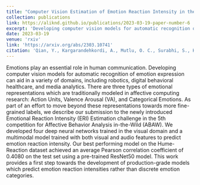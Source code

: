 ```yaml
---
title: "Computer Vision Estimation of Emotion Reaction Intensity in the Wild"
collection: publications
link: https://aliknd.github.io/publications/2023-03-19-paper-number-6
excerpt: 'Developing computer vision models for automatic recognition of emotion expression can aid in a variety of domains, including robotics, digital behavioral healthcare, and media analytics.'
date: 2023-03-19
venue: 'rxiv'
link: 'https://arxiv.org/abs/2303.10741'
citation: 'Qian, Y., Kargarandehkordi, A., Mutlu, O. C., Surabhi, S., Honarmand, M., Wall, D. P., & Washington, P. (2023). Computer Vision Estimation of Emotion Reaction Intensity in the Wild. arXiv preprint arXiv:2303.10741.'
---
```


Emotions play an essential role in human communication. Developing computer vision models for automatic recognition of emotion expression can aid in a variety of domains, including robotics, digital behavioral healthcare, and media analytics. There are three types of emotional representations which are traditionally modeled in affective computing research: Action Units, Valence Arousal (VA), and Categorical Emotions. As part of an effort to move beyond these representations towards more fine-grained labels, we describe our submission to the newly introduced Emotional Reaction Intensity (ERI) Estimation challenge in the 5th competition for Affective Behavior Analysis in-the-Wild (ABAW). We developed four deep neural networks trained in the visual domain and a multimodal model trained with both visual and audio features to predict emotion reaction intensity. Our best performing model on the Hume-Reaction dataset achieved an average Pearson correlation coefficient of 0.4080 on the test set using a pre-trained ResNet50 model. This work provides a first step towards the development of production-grade models which predict emotion reaction intensities rather than discrete emotion categories.

